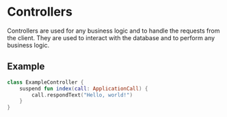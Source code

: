 # Controllers
Controllers are used for any business logic and to handle the requests from the client. They are used to interact with the database and to perform any business logic.
## Example
```kotlin
class ExampleController {
    suspend fun index(call: ApplicationCall) {
        call.respondText("Hello, world!")
    }
}
```